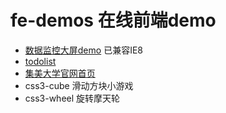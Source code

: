 # fe-demos 在线前端demo

* [数据监控大屏demo](https://aero-ku.github.io/fe-demos/data-analysis/jdxw-zhtj.html)
  已兼容IE8
* [todolist](https://aero-ku.github.io/fe-demos/todolist/todolist.html)
* [集美大学官网首页](https://aero-ku.github.io/fe-demos/JiMei-University/index.html)
* css3-cube 滑动方块小游戏
* css3-wheel 旋转摩天轮